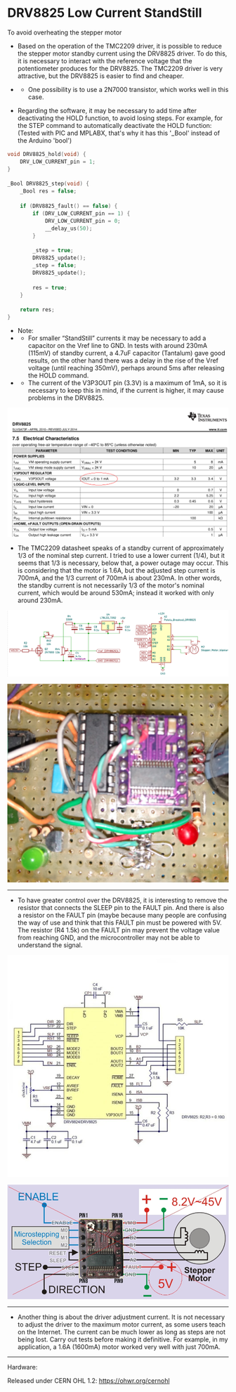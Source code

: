 # DRV8825 Low Current StandStill
To avoid overheating the stepper motor

- Based on the operation of the TMC2209 driver, it is possible to reduce the stepper motor standby current using the DRV8825 driver. To do this, it is necessary to interact with the reference voltage that the potentiometer produces for the DRV8825. The TMC2209 driver is very attractive, but the DRV8825 is easier to find and cheaper.

- - One possibility is to use a 2N7000 transistor, which works well in this case.

- Regarding the software, it may be necessary to add time after deactivating the HOLD function, to avoid losing steps. For example, for the STEP command to automatically deactivate the HOLD function:
(Tested with PIC and MPLABX, that's why it has this '_Bool' instead of the Arduino 'bool')

```C++
void DRV8825_hold(void) {
    DRV_LOW_CURRENT_pin = 1;
}

_Bool DRV8825_step(void) {
    _Bool res = false;

    if (DRV8825_fault() == false) {
        if (DRV_LOW_CURRENT_pin == 1) {
            DRV_LOW_CURRENT_pin = 0;
            __delay_us(50);
        }

        _step = true;
        DRV8825_update();
        _step = false;
        DRV8825_update();

        res = true;
    }

    return res;
}
```

- Note:
- - For smaller “StandStill” currents it may be necessary to add a capacitor on the Vref line to GND. In tests with around 230mA (115mV) of standby current, a 4.7uF capacitor (Tantalum) gave good results, on the other hand there was a delay in the rise of the Vref voltage (until reaching 350mV), perhaps around 5ms after releasing the HOLD command.
- - The current of the V3P3OUT pin (3.3V) is a maximum of 1mA, so it is necessary to keep this in mind, if the current is higher, it may cause problems in the DRV8825.

![img](https://raw.githubusercontent.com/rtek1000/DRV8825_LOW_CURRENT_STANDSTILL/main/V3P3OUT_1mA.png)

- The TMC2209 datasheet speaks of a standby current of approximately 1/3 of the nominal step current. I tried to use a lower current (1/4), but it seems that 1/3 is necessary, below that, a power outage may occur. This is considering that the motor is 1.6A, but the adjusted step current is 700mA, and the 1/3 current of 700mA is about 230mA. In other words, the standby current is not necessarily 1/3 of the motor's nominal current, which would be around 530mA; instead it worked with only around 230mA.

![img](https://raw.githubusercontent.com/rtek1000/DRV8825_LOW_CURRENT_STANDSTILL/main/DRV8825_2.png)


![img](https://raw.githubusercontent.com/rtek1000/DRV8825_LOW_CURRENT_STANDSTILL/main/DRV8825.png)

-----

- To have greater control over the DRV8825, it is interesting to remove the resistor that connects the SLEEP pin to the FAULT pin. And there is also a resistor on the FAULT pin (maybe because many people are confusing the way of use and think that this FAULT pin must be powered with 5V. The resistor (R4 1.5k) on the FAULT pin may prevent the voltage value from reaching GND, and the microcontroller may not be able to understand the signal.

![img](https://raw.githubusercontent.com/rtek1000/DRV8825_LOW_CURRENT_STANDSTILL/main/DRV8825_board_schematic.jpg)

![img](https://raw.githubusercontent.com/rtek1000/DRV8825_LOW_CURRENT_STANDSTILL/main/DOH.jpg)


------

- Another thing is about the driver adjustment current. It is not necessary to adjust the driver to the maximum motor current, as some users teach on the Internet. The current can be much lower as long as steps are not being lost. Carry out tests before making it definitive. For example, in my application, a 1.6A (1600mA) motor worked very well with just 700mA.

------

Hardware:

Released under CERN OHL 1.2: https://ohwr.org/cernohl
